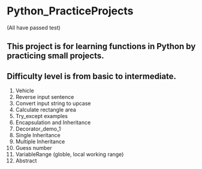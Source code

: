 # Python_PracticeProjects
(All have passed test)

## This project is for learning functions in Python by practicing small projects.
## Difficulty level is from basic to intermediate.
1. Vehicle
2. Reverse input sentence
3. Convert input string to upcase
4. Calculate rectangle area
5. Try_except examples
6. Encapsulation and Inheritance 
7. Decorator_demo_1
8. Single Inheritance
9. Multiple Inheritance
10. Guess number
11. VariableRange (globle, local working range)
12. Abstract
